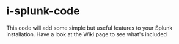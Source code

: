 i-splunk-code
=============

This code will add some simple but useful features to your Splunk installation.
Have a look at the Wiki page to see what's included
